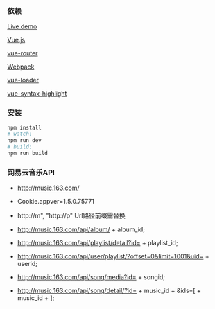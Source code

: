 ### 依赖

[Live demo](http://vuejs.github.io/vue-hackernews/)

[Vue.js](http://vuejs.org)

[vue-router](https://github.com/vuejs/vue-router)

[Webpack](http://webpack.github.io/) 

[vue-loader](https://github.com/vuejs/vue-loader) 

[vue-syntax-highlight](https://github.com/vuejs/vue-syntax-highlight)

### 安装

``` bash
npm install
# watch:
npm run dev
# build:
npm run build
```

### 网易云音乐API

  - http://music.163.com/

  - Cookie.appver=1.5.0.75771

  - http://m", "http://p" Url路径前缀需替换

  - http://music.163.com/api/album/ + album_id;

  - http://music.163.com/api/playlist/detail?id= + playlist_id;

  - http://music.163.com/api/user/playlist/?offset=0&limit=1001&uid= + userid;

  - http://music.163.com/api/song/media?id= + songid;

  - http://music.163.com/api/song/detail/?id= + music_id + &ids=[ + music_id + ];